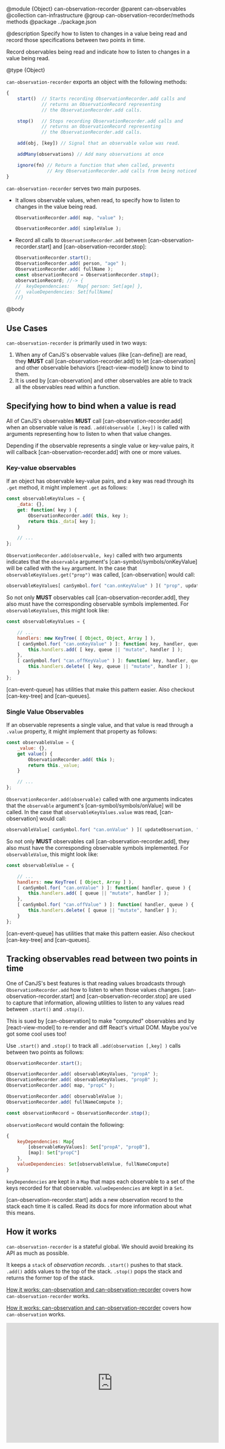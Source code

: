 @module {Object} can-observation-recorder
@parent can-observables
@collection can-infrastructure
@group can-observation-recorder/methods methods
@package ../package.json

@description Specify how to listen to changes in a value being read and record
those specifications between two points in time.

Record observables being read and indicate how to listen to changes
in a value being read.

@type {Object}

`can-observation-recorder` exports an object with the following methods:

```js
{
    start()  // Starts recording ObservationRecorder.add calls and
             // returns an ObservationRecord representing
             // the ObservationRecorder.add calls.

    stop()   // Stops recording ObservationRecorder.add calls and
             // returns an ObservationRecord representing
             // the ObservationRecorder.add calls.

    add(obj, [key]) // Signal that an observable value was read.

    addMany(observations) // Add many observations at once

    ignore(fn) // Return a function that when called, prevents
               // Any ObservationRecorder.add calls from being noticed
}
```

`can-observation-recorder` serves two main purposes.

- It allows observable values, when read, to specify how to listen to changes in the
  value being read.  
  ```js
  ObservationRecorder.add( map, "value" );

  ObservationRecorder.add( simpleValue );
  ```
- Record all calls to `ObservationRecorder.add` between [can-observation-recorder.start] and
  [can-observation-recorder.stop]:
  ```js
  ObservationRecorder.start();
  ObservationRecorder.add( person, "age" );
  ObservationRecorder.add( fullName );
  const observationRecord = ObservationRecorder.stop();
  observationRecord; //-> {
  //  keyDependencies:   Map{ person: Set[age] },
  //  valueDependencies: Set[fullName]
  //}
  ```

@body

## Use Cases



`can-observation-recorder` is primarily used in two ways:

1. When any of CanJS's observable values (like [can-define]) are read, they __MUST__
call [can-observation-recorder.add] to let [can-observation] and other observable behaviors ([react-view-model]) know to bind to them.
2. It is used by [can-observation] and other observables are able to track all the observables
read within a function.  


## Specifying how to bind when a value is read

All of CanJS's observables __MUST__ call [can-observation-recorder.add] when an observable value is read. `.add(observable [,key])` is called with arguments
representing how to listen to when that value changes.

Depending if the observable represents a single value or key-value pairs, it will callback [can-observation-recorder.add]
with one or more values.

### Key-value observables

If an object has observable key-value pairs, and a key was read through its `.get` method, it might
implement `.get` as follows:

```js
const observableKeyValues = {
	_data: {},
	get: function( key ) {
		ObservationRecorder.add( this, key );
		return this._data[ key ];
	}

	// ...
};
```

`ObservationRecorder.add(observable, key)` called with two arguments indicates that the `observable` argument's [can-symbol/symbols/onKeyValue] will
be called with the `key` argument.  In the case that `observableKeyValues.get("prop")` was called, [can-observation] would call:

```js
observableKeyValues[ canSymbol.for( "can.onKeyValue" ) ]( "prop", updateObservation, "notify" );
```

So not only __MUST__ observables call [can-observation-recorder.add], they also must have the corresponding observable symbols implemented. For `observableKeyValues`, this might look like:

```js
const observableKeyValues = {

	// ...
	handlers: new KeyTree( [ Object, Object, Array ] ),
	[ canSymbol.for( "can.onKeyValue" ) ]: function( key, handler, queue ) {
		this.handlers.add( [ key, queue || "mutate", handler ] );
	},
	[ canSymbol.for( "can.offKeyValue" ) ]: function( key, handler, queue ) {
		this.handlers.delete( [ key, queue || "mutate", handler ] );
	}
};
```

[can-event-queue] has utilities that make this pattern easier. Also checkout [can-key-tree] and [can-queues].

### Single Value Observables

If an observable represents a single value, and that value is read through a `.value` property, it might
implement that property as follows:

```js
const observableValue = {
	_value: {},
	get value() {
		ObservationRecorder.add( this );
		return this._value;
	}

	// ...
};
```

`ObservationRecorder.add(observable)` called with one arguments indicates that the `observable` argument's [can-symbol/symbols/onValue] will be called.  In the case that `observableKeyValues.value` was read, [can-observation] would call:

```js
observableValue[ canSymbol.for( "can.onValue" ) ]( updateObservation, "notify" );
```

So not only __MUST__ observables call [can-observation-recorder.add], they also must have the corresponding observable symbols implemented. For `observableValue`, this might look like:

```js
const observableValue = {

	// ...
	handlers: new KeyTree( [ Object, Array ] ),
	[ canSymbol.for( "can.onValue" ) ]: function( handler, queue ) {
		this.handlers.add( [ queue || "mutate", handler ] );
	},
	[ canSymbol.for( "can.offValue" ) ]: function( handler, queue ) {
		this.handlers.delete( [ queue || "mutate", handler ] );
	}
};
```

[can-event-queue] has utilities that make this pattern easier. Also checkout [can-key-tree] and [can-queues].


## Tracking observables read between two points in time

One of CanJS's best features is that reading values broadcasts through `ObservationRecorder.add` how to
listen to when those values changes.  [can-observation-recorder.start] and [can-observation-recorder.stop]
are used to capture that information, allowing utilities to listen to any values read between `.start()` and `.stop()`.

This is sued by [can-observation] to make "computed" observables and by [react-view-model] to re-render and diff React's
virtual DOM.  Maybe you've got some cool uses too!

Use `.start()` and `.stop()` to track all `.add(observation [,key] )` calls between two points as follows:

```js
ObservationRecorder.start();

ObservationRecorder.add( observableKeyValues, "propA" );
ObservationRecorder.add( observableKeyValues, "propB" );
ObservationRecorder.add( map, "propC" );

ObservationRecorder.add( observableValue );
ObservationRecorder.add( fullNameCompute );

const observationRecord = ObservationRecorder.stop();
```

`observationRecord` would contain the following:

```js
{
    keyDependencies: Map{
        [observableKeyValues]: Set["propA", "propB"],
        [map]: Set["propC"]
    },
    valueDependencies: Set[observableValue, fullNameCompute]
}
```

`keyDependencies` are kept in a `Map` that maps each observable to a set of the keys recorded for that observable.
`valueDependencies` are kept in a `Set`.

[can-observation-recorder.start] adds a new observation record to the stack each time it is called. Read its docs for more
information about what this means.

## How it works

`can-observation-recorder` is a stateful global. We should avoid breaking its API as much as possible.

It keeps a `stack` of _observation records_.  `.start()` pushes to that stack. `.add()` adds values to the
top of the stack. `.stop()` pops the stack and returns the former top of the stack.

[How it works: can-observation and can-observation-recorder](https://www.youtube.com/watch?v=UIhB-zXR5Yg)
covers how `can-observation-recorder` works.

[How it works: can-observation and can-observation-recorder](https://www.youtube.com/watch?v=UIhB-zXR5Yg)
covers how `can-observation` works.

<iframe width="560" height="315" src="https://www.youtube.com/embed/UIhB-zXR5Yg" frameborder="0" allowfullscreen></iframe>

